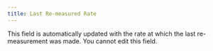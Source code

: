 ```yaml
---
title: Last Re-measured Rate
---
```



This field is automatically updated with the rate at which the last  re-measurement was made. You cannot edit this field.
